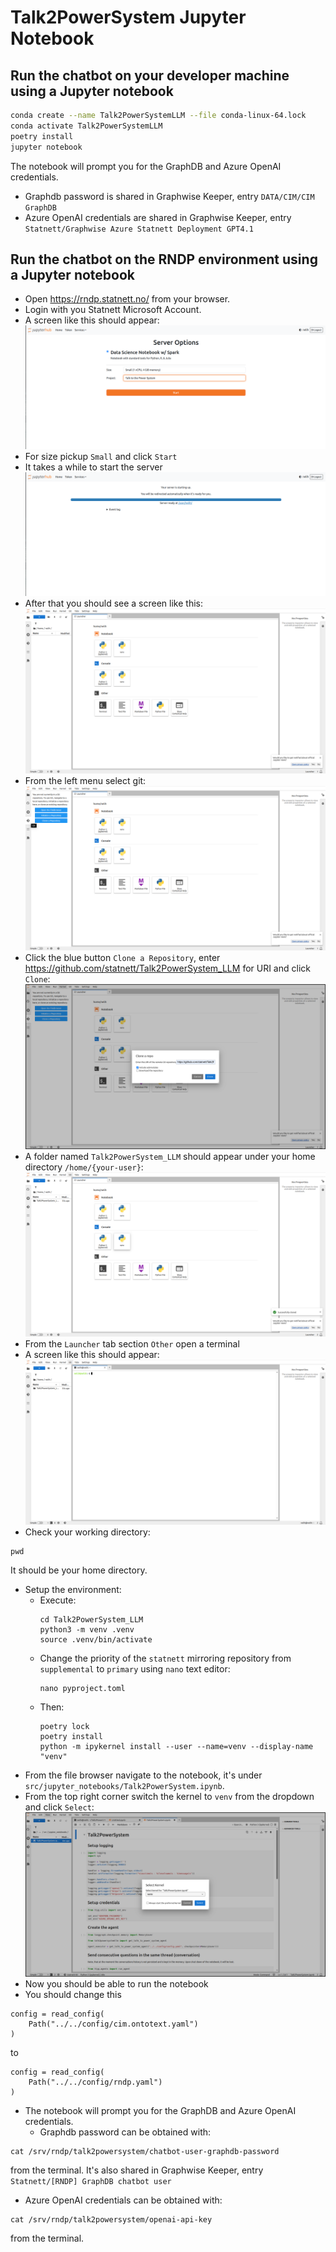 # Talk2PowerSystem Jupyter Notebook

## Run the chatbot on your developer machine using a Jupyter notebook

```bash
conda create --name Talk2PowerSystemLLM --file conda-linux-64.lock
conda activate Talk2PowerSystemLLM
poetry install
jupyter notebook
```

The notebook will prompt you for the GraphDB and Azure OpenAI credentials.
  - Graphdb password is shared in Graphwise Keeper, entry `DATA/CIM/CIM GraphDB`
  - Azure OpenAI credentials are shared in Graphwise Keeper, entry `Statnett/Graphwise Azure Statnett Deployment GPT4.1`

## Run the chatbot on the RNDP environment using a Jupyter notebook

- Open https://rndp.statnett.no/ from your browser.
- Login with you Statnett Microsoft Account.
- A screen like this should appear:
![server_options_screen.png](images/server_options_screen.png)
- For size pickup `Small` and click `Start`
- It takes a while to start the server
 ![server_starting.png](images/server_starting.png)
- After that you should see a screen like this:
![landing.png](images/landing.png)
- From the left menu select git:
![git.png](images/git.png)
- Click the blue button `Clone a Repository`, enter https://github.com/statnett/Talk2PowerSystem_LLM for URI and click `Clone`:
![clone.png](images/clone.png)
- A folder named `Talk2PowerSystem_LLM` should appear under your home directory `/home/{your-user}`:
![repository.png](images/repository.png)
- From the `Launcher` tab section `Other` open a terminal
- A screen like this should appear:
![terminal.png](images/terminal.png)
- Check your working directory:
```commandline
pwd
```
It should be your home directory.
- Setup the environment:
  - Execute:
    ```commandline
    cd Talk2PowerSystem_LLM
    python3 -m venv .venv
    source .venv/bin/activate
    ```
  - Change the priority of the `statnett` mirroring repository from `supplemental` to `primary` using `nano` text editor:
    ```commandline
    nano pyproject.toml
    ```
  - Then:
    ```commandline
    poetry lock
    poetry install
    python -m ipykernel install --user --name=venv --display-name "venv"
    ```
- From the file browser navigate to the notebook, it's under `src/jupyter_notebooks/Talk2PowerSystem.ipynb`.
- From the top right corner switch the kernel to `venv` from the dropdown and click `Select`:
![kernel.png](images/kernel.png)
- Now you should be able to run the notebook
- You should change this
```
config = read_config(
    Path("../../config/cim.ontotext.yaml")
)
```
to
```
config = read_config(
    Path("../../config/rndp.yaml")
)
```
- The notebook will prompt you for the GraphDB and Azure OpenAI credentials.
  - Graphdb password can be obtained with:
```commandline
cat /srv/rndp/talk2powersystem/chatbot-user-graphdb-password
```
from the terminal. It's also shared in Graphwise Keeper, entry `Statnett/[RNDP] GraphDB chatbot user`
  - Azure OpenAI credentials can be obtained with:
```commandline
cat /srv/rndp/talk2powersystem/openai-api-key
```
from the terminal.
